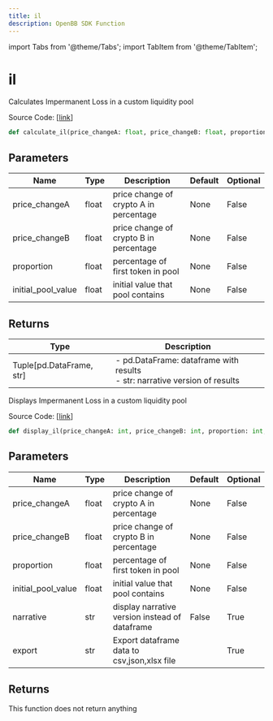 ```yaml
---
title: il
description: OpenBB SDK Function
---
```


import Tabs from '@theme/Tabs';
import TabItem from '@theme/TabItem';

# il

<Tabs>
<TabItem value="model" label="Model" default>

Calculates Impermanent Loss in a custom liquidity pool

Source Code: [[link](https://github.com/OpenBB-finance/OpenBBTerminal/tree/main/openbb_terminal/cryptocurrency/tools/tools_model.py#L57)]

```python
def calculate_il(price_changeA: float, price_changeB: float, proportion: float, initial_pool_value: float) -> Tuple[pd.DataFrame, str]
```
## Parameters

| Name | Type | Description | Default | Optional |
| ---- | ---- | ----------- | ------- | -------- |
| price_changeA | float | price change of crypto A in percentage | None | False |
| price_changeB | float | price change of crypto B in percentage | None | False |
| proportion | float | percentage of first token in pool | None | False |
| initial_pool_value | float | initial value that pool contains | None | False |

## Returns

| Type | Description |
| ---- | ----------- |
| Tuple[pd.DataFrame, str] | - pd.DataFrame: dataframe with results<br/>- str: narrative version of results |



</TabItem>
<TabItem value="view" label="View">

Displays Impermanent Loss in a custom liquidity pool

Source Code: [[link](https://github.com/OpenBB-finance/OpenBBTerminal/tree/main/openbb_terminal/cryptocurrency/tools/tools_view.py#L56)]

```python
def display_il(price_changeA: int, price_changeB: int, proportion: int, initial_pool_value: int, narrative: bool = False, export: str = "") -> None
```
## Parameters

| Name | Type | Description | Default | Optional |
| ---- | ---- | ----------- | ------- | -------- |
| price_changeA | float | price change of crypto A in percentage | None | False |
| price_changeB | float | price change of crypto B in percentage | None | False |
| proportion | float | percentage of first token in pool | None | False |
| initial_pool_value | float | initial value that pool contains | None | False |
| narrative | str | display narrative version instead of dataframe | False | True |
| export | str | Export dataframe data to csv,json,xlsx file |  | True |

## Returns

This function does not return anything



</TabItem>
</Tabs>